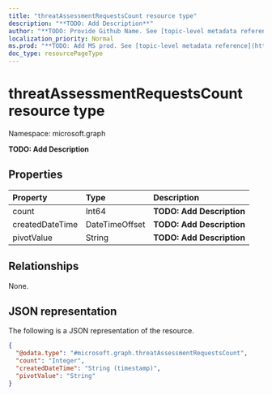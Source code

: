 ```yaml
---
title: "threatAssessmentRequestsCount resource type"
description: "**TODO: Add Description**"
author: "**TODO: Provide Github Name. See [topic-level metadata reference](https://msgo.azurewebsites.net/add/document/guidelines/metadata.html#topic-level-metadata)**"
localization_priority: Normal
ms.prod: "**TODO: Add MS prod. See [topic-level metadata reference](https://msgo.azurewebsites.net/add/document/guidelines/metadata.html#topic-level-metadata)**"
doc_type: resourcePageType
---
```


# threatAssessmentRequestsCount resource type

Namespace: microsoft.graph



**TODO: Add Description**

## Properties
|Property|Type|Description|
|:---|:---|:---|
|count|Int64|**TODO: Add Description**|
|createdDateTime|DateTimeOffset|**TODO: Add Description**|
|pivotValue|String|**TODO: Add Description**|

## Relationships
None.

## JSON representation
The following is a JSON representation of the resource.
<!-- {
  "blockType": "resource",
  "@odata.type": "microsoft.graph.threatAssessmentRequestsCount"
}
-->
``` json
{
  "@odata.type": "#microsoft.graph.threatAssessmentRequestsCount",
  "count": "Integer",
  "createdDateTime": "String (timestamp)",
  "pivotValue": "String"
}
```

